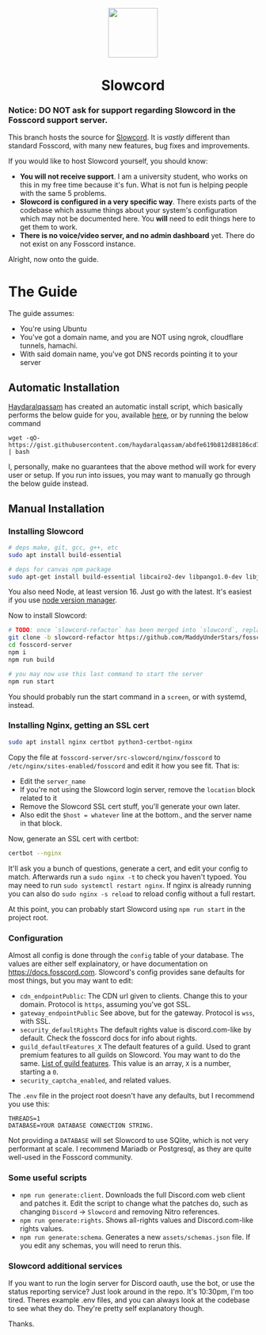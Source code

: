 <p align="center">
	<img width="100" src="https://slowcord.understars.dev/icons/992709344367829040/b58b15cdeee1dddcd3769f78217aca1a.webp?size=96"/>
</p>
<h1 align="center">Slowcord</h1>

### Notice: **DO NOT** ask for support regarding Slowcord in the Fosscord support server.

This branch hosts the source for [Slowcord](https://slowcord.understars.dev). It is *vastly* different than standard Fosscord, with many new features, bug fixes and improvements.

If you would like to host Slowcord yourself, you should know:  
* **You will not receive support**. I am a university student, who works on this in my free time because it's fun. What is not fun is helping people with the same 5 problems.
* **Slowcord is configured in a very specific way**. There exists parts of the codebase which assume things about your system's configuration which may not be documented here. You **will** need to edit things here to get them to work.
* **There is no voice/video server, and no admin dashboard** yet. There do not exist on any Fosscord instance.

Alright, now onto the guide.  
# The Guide

The guide assumes:
* You're using Ubuntu
* You've got a domain name, and you are NOT using ngrok, cloudflare tunnels, hamachi.
* With said domain name, you've got DNS records pointing it to your server

## Automatic Installation
[Haydaralqassam](https://github.com/haydaralqassam) has created an automatic install script, which basically performs the below guide for you, available [here](https://gist.github.com/haydaralqassam/abdfe619b812d88186cd77802280731e), or by running the below command
```
wget -qO- https://gist.githubusercontent.com/haydaralqassam/abdfe619b812d88186cd77802280731e/raw/292fdc8e486d8ef0d5763b89fa03e9c6a907b3a7/install.sh | bash
```

I, personally, make no guarantees that the above method will work for every user or setup. If you run into issues, you may want to manually go through the below guide instead.

## Manual Installation

### Installing Slowcord

```sh
# deps make, git, gcc, g++, etc
sudo apt install build-essential

# deps for canvas npm package
sudo apt-get install build-essential libcairo2-dev libpango1.0-dev libjpeg-dev libgif-dev librsvg2-dev
```

You also need Node, at least version 16. Just go with the latest. It's easiest if you use [node version manager](https://github.com/nvm-sh/nvm).

Now to install Slowcord:
```sh
# TODO: once `slowcord-refactor` has been merged into `slowcord`, replace this line.
git clone -b slowcord-refactor https://github.com/MaddyUnderStars/fosscord-server.git
cd fosscord-server
npm i
npm run build

# you may now use this last command to start the server
npm run start
```

You should probably run the start command in a `screen`, or with systemd, instead.

### Installing Nginx, getting an SSL cert
```sh
sudo apt install nginx certbot python3-certbot-nginx
```

Copy the file at `fosscord-server/src-slowcord/nginx/fosscord` to `/etc/nginx/sites-enabled/fosscord` and edit it how you see fit. That is:
* Edit the `server_name`
* If you're not using the Slowcord login server, remove the `location` block related to it
* Remove the Slowcord SSL cert stuff, you'll generate your own later.
* Also edit the `$host = whatever` line at the bottom., and the server name in that block.

Now, generate an SSL cert with certbot:
```sh
certbot --nginx
```
It'll ask you a bunch of questions, generate a cert, and edit your config to match. Afterwards run a `sudo nginx -t` to check you haven't typoed. 
You may need to run `sudo systemctl restart nginx`. If nginx is already running you can also do `sudo nginx -s reload` to reload config without a full restart. 

At this point, you can probably start Slowcord using `npm run start` in the project root.

### Configuration
Almost all config is done through the `config` table of your database. The values are either self explainatory, or have documentation on https://docs.fosscord.com. Slowcord's config provides sane defaults for most things, but you may want to edit:
* `cdn_endpointPublic`: The CDN url given to clients. Change this to your domain. Protocol is `https`, assuming you've got SSL.
* `gateway_endpointPublic` See above, but for the gateway. Protocol is `wss`, with SSL.
* `security_defaultRights` The default rights value is discord.com-like by default. Check the fosscord docs for info about rights.
* `guild_defaultFeatures_X` The default features of a guild. Used to grant premium features to all guilds on Slowcord. You may want to do the same. [List of guild features](https://gist.github.com/Techy/ecc60b12e94f8fc8185f09b82aa91dd2). This value is an array, `X` is a number, starting a `0`.
* `security_captcha_enabled`, and related values.

The `.env` file in the project root doesn't have any defaults, but I recommend you use this:
```
THREADS=1
DATABASE=YOUR DATABASE CONNECTION STRING.
```

Not providing a `DATABASE` will set Slowcord to use SQlite, which is not very performant at scale. I recommend Mariadb or Postgresql, as they are quite well-used in the Fosscord community.

### Some useful scripts
* `npm run generate:client`. Downloads the full Discord.com web client and patches it. Edit the script to change what the patches do, such as changing `Discord` -> `Slowcord` and removing Nitro references.
* `npm run generate:rights`. Shows all-rights values and Discord.com-like rights values.
* `npm run generate:schema`. Generates a new `assets/schemas.json` file. If you edit any schemas, you will need to rerun this.

### Slowcord additional services
If you want to run the login server for Discord oauth, use the bot, or use the status reporting service? Just look around in the repo. It's 10:30pm, I'm too tired. Theres example .env files, and you can always look at the codebase to see what they do. They're pretty self explanatory though.

Thanks.